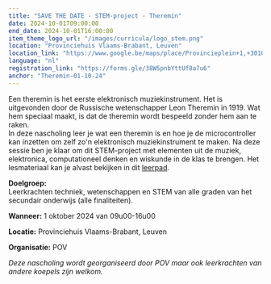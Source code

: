 ```yaml
---
title: "SAVE THE DATE - STEM-project - Theremin"
date: 2024-10-01T09:00:00
end_date: 2024-10-01T16:00:00
item_theme_logo_url: "/images/curricula/logo_stem.png"
location: "Provinciehuis Vlaams-Brabant, Leuven"
location_link: "https://www.google.be/maps/place/Provincieplein+1,+3010+Leuven/@50.8769717,4.7142609,17z/data=!3m1!4b1!4m6!3m5!1s0x47c1672af26ce57d:0xa9c1d72bdf235ab6!8m2!3d50.8769717!4d4.7168358!16s%2Fg%2F11c5nbbsdk?hl=nl&entry=ttu"
language: "nl"
registration_link: "https://forms.gle/38W5pnbYttUf8a7u6"
anchor: "Theremin-01-10-24"
---
```

Een theremin is het eerste elektronisch muziekinstrument. Het is uitgevonden door de Russische wetenschapper Leon Theremin in 1919. Wat hem speciaal maakt, is dat de theremin wordt bespeeld zonder hem aan te raken.<br>
In deze nascholing leer je wat een theremin is en hoe je de microcontroller kan inzetten om zelf zo'n elektronisch muziekinstrument te maken.
Na deze sessie ben je klaar om dit STEM-project met elementen uit de muziek, elektronica, computationeel denken en wiskunde in de klas te brengen.
Het lesmateriaal kan je alvast bekijken in 
dit [leerpad](https://dwengo.org/learning-path.html?hruid=pc_theremin&language=nl&te=true&source_page=%2Fphysical_computing%2F&source_title=%20Physical%20computing#pc_theremin;nl;3).

**Doelgroep:**<br>
Leerkrachten techniek, wetenschappen en STEM van alle graden van het secundair onderwijs (alle finaliteiten). 

**Wanneer:** 1 oktober 2024 van 09u00-16u00<br>

**Locatie:** Provinciehuis Vlaams-Brabant, Leuven

**Organisatie:** POV

*Deze nascholing wordt georganiseerd door POV maar ook leerkrachten van andere koepels zijn welkom.*
